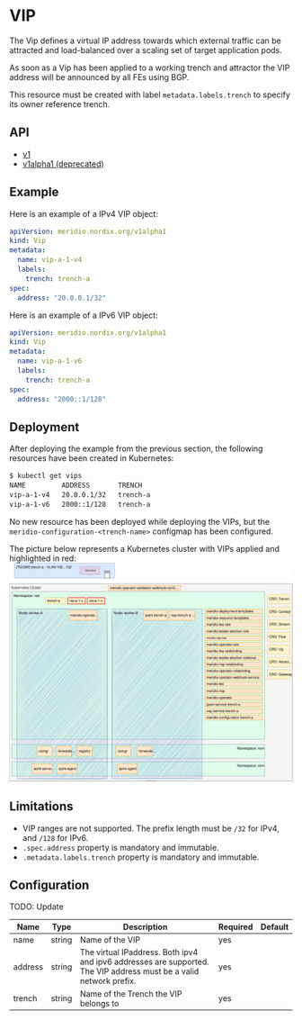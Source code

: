 # VIP

The Vip defines a virtual IP address towards which external traffic can be attracted and load-balanced over a scaling set of target application pods. 

As soon as a Vip has been applied to a working trench and attractor the VIP address will be announced by all FEs using BGP. 

This resource must be created with label `metadata.labels.trench` to specify its owner reference trench.

## API

- [v1](https://github.com/Nordix/Meridio/blob/master/api/v1/vip_types.go)
- [v1alpha1 (deprecated)](https://github.com/Nordix/Meridio/blob/master/api/v1alpha1/vip_types.go)

## Example

Here is an example of a IPv4 VIP object:

```yaml
apiVersion: meridio.nordix.org/v1alpha1
kind: Vip
metadata:
  name: vip-a-1-v4
  labels:
    trench: trench-a
spec:
  address: "20.0.0.1/32"
```

Here is an example of a IPv6 VIP object:

```yaml
apiVersion: meridio.nordix.org/v1alpha1
kind: Vip
metadata:
  name: vip-a-1-v6
  labels:
    trench: trench-a
spec:
  address: "2000::1/128"
```

## Deployment

After deploying the example from the previous section, the following resources have been created in Kubernetes:

```sh
$ kubectl get vips
NAME         ADDRESS       TRENCH
vip-a-1-v4   20.0.0.1/32   trench-a
vip-a-1-v6   2000::1/128   trench-a
```

No new resource has been deployed while deploying the VIPs, but the `meridio-configuration-<trench-name>` configmap has been configured.

The picture below represents a Kubernetes cluster with VIPs applied and highlighted in red:
![Installation-VIPs](../resources/Installation-VIPs.svg)

## Limitations

* VIP ranges are not supported. The prefix length must be `/32` for IPv4, and `/128` for IPv6.
* `.spec.address` property is mandatory and immutable.
* `.metadata.labels.trench` property is mandatory and immutable.

## Configuration

TODO: Update

Name | Type | Description | Required | Default
--- | --- | --- | --- | ---
name | string | Name of the VIP | yes | 
address | string | The virtual IPaddress. Both ipv4 and ipv6 addresses are supported. The VIP address must be a valid network prefix. | yes | 
trench | string | Name of the Trench the VIP belongs to | yes | 
